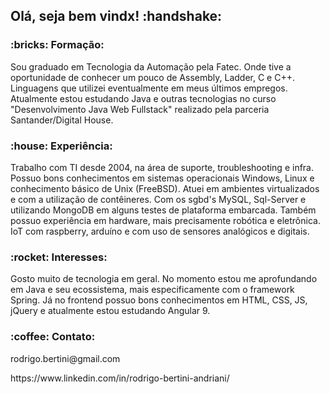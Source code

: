 <h2> Olá, seja bem vindx! :handshake:	
  
  <h3> :bricks: Formação: </h3>
  <p> Sou graduado em Tecnologia da Automação pela Fatec. Onde tive a oportunidade de conhecer um pouco de Assembly, Ladder, C e C++. Linguagens que utilizei eventualmente em meus últimos empregos. Atualmente estou estudando Java e outras tecnologias no curso "Desenvolvimento Java Web Fullstack" realizado pela parceria Santander/Digital House. </p>
  
  <h3> :house: Experiência: </h3>
   <p> Trabalho com TI desde 2004, na área de suporte, troubleshooting e infra. Possuo bons conhecimentos em sistemas operacionais Windows, Linux e conhecimento básico de Unix (FreeBSD). Atuei em ambientes virtualizados e com a utilização de contêineres. Com os sgbd's MySQL, Sql-Server e utilizando MongoDB em alguns testes de plataforma embarcada. Também possuo experiência em hardware, mais precisamente robótica e eletrônica. IoT com raspberry, arduíno e com uso de sensores analógicos e digitais. </p>
     
   <h3>:rocket: Interesses:</h3>
    <p> Gosto muito de tecnologia em geral. No momento estou me aprofundando em Java e seu ecossistema, mais especificamente com o framework Spring. Já no frontend possuo bons conhecimentos em HTML, CSS, JS, jQuery e atualmente estou estudando Angular 9.</p>

   <h3>:coffee: Contato:</h3>
    <p> rodrigo.bertini@gmail.com  </p>
    <p> https://www.linkedin.com/in/rodrigo-bertini-andriani/ </p>
